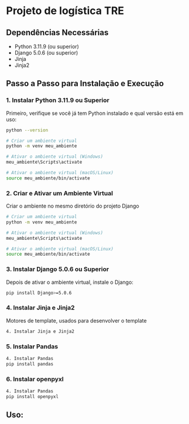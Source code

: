# Projeto de logística TRE

## Dependências Necessárias

- Python 3.11.9 (ou superior)
- Django 5.0.6 (ou superior)
- Jinja
- Jinja2

## Passo a Passo para Instalação e Execução

### 1. Instalar Python 3.11.9 ou Superior

Primeiro, verifique se você já tem Python instalado e qual versão está em uso:

```sh
python --version

# Criar um ambiente virtual
python -m venv meu_ambiente

# Ativar o ambiente virtual (Windows)
meu_ambiente\Scripts\activate

# Ativar o ambiente virtual (macOS/Linux)
source meu_ambiente/bin/activate
```
### 2. Criar e Ativar um Ambiente Virtual
Criar o ambiente no mesmo diretório do projeto Django
```sh
# Criar um ambiente virtual
python -m venv meu_ambiente

# Ativar o ambiente virtual (Windows)
meu_ambiente\Scripts\activate

# Ativar o ambiente virtual (macOS/Linux)
source meu_ambiente/bin/activate
```
### 3. Instalar Django 5.0.6 ou Superior
Depois de ativar o ambiente virtual, instale o Django:

```sh
pip install Django>=5.0.6
```

### 4. Instalar Jinja e Jinja2
Motores de template, usados para desenvolver o template
```sh
4. Instalar Jinja e Jinja2
```

### 5. Instalar Pandas
```sh
4. Instalar Pandas
pip install pandas
```

### 6. Instalar openpyxl 
```sh
4. Instalar Pandas
pip install openpyxl
```


## Uso:
